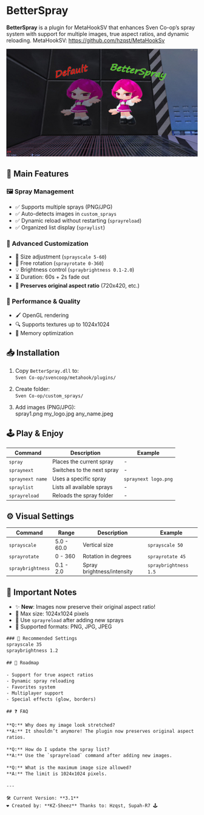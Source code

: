 # BetterSpray

**BetterSpray** is a plugin for MetaHookSV that enhances Sven Co-op’s spray system with support for multiple images, true aspect ratios, and dynamic reloading.
MetaHookSV: https://github.com/hzqst/MetaHookSv

![BetterSpray Preview](https://raw.githubusercontent.com/KazamiiSC/BetterSpray---Sven-Co-op/refs/heads/main/preview/20250416020128_1.jpg)

## 🌟 Main Features

### 🖼️ Spray Management
- ✅ Supports multiple sprays (PNG/JPG)
- ✅ Auto-detects images in `custom_sprays`
- ✅ Dynamic reload without restarting (`sprayreload`)
- ✅ Organized list display (`spraylist`)

### 🎨 Advanced Customization
- 🔧 Size adjustment (`sprayscale 5-60`)
- 🔄 Free rotation (`sprayrotate 0-360`)
- 💡 Brightness control (`spraybrightness 0.1-2.0`)
- ⏳ Duration: 60s + 2s fade out
- 📐 **Preserves original aspect ratio** (720x420, etc.)

### 🚀 Performance & Quality
- 🖌️ OpenGL rendering
- 🔍 Supports textures up to 1024x1024
- 💾 Memory optimization

## 📥 Installation

1. Copy `BetterSpray.dll` to:  
   `Sven Co-op/svencoop/metahook/plugins/`

2. Create folder:  
   `Sven Co-op/custom_sprays/`

3. Add images (PNG/JPG):  
spray1.png
my_logo.jpg
any_name.jpeg


## 🕹️ Play & Enjoy

| Command              | Description                          | Example               |
|----------------------|--------------------------------------|-----------------------|
| `spray`              | Places the current spray             | -                     |
| `spraynext`          | Switches to the next spray           | -                     |
| `spraynext name`     | Uses a specific spray                | `spraynext logo.png`  |
| `spraylist`          | Lists all available sprays           | -                     |
| `sprayreload`        | Reloads the spray folder             | -                     |

## ⚙️ Visual Settings

| Command              | Range       | Description               | Example              |
|----------------------|-------------|---------------------------|----------------------|
| `sprayscale`         | 5.0 - 60.0  | Vertical size             | `sprayscale 50`      |
| `sprayrotate`        | 0 - 360     | Rotation in degrees       | `sprayrotate 45`     |
| `spraybrightness`    | 0.1 - 2.0   | Spray brightness/intensity| `spraybrightness 1.5`|

## 📌 Important Notes

- ✨ **New**: Images now preserve their original aspect ratio!
- 📏 Max size: 1024x1024 pixels
- 🔄 Use `sprayreload` after adding new sprays
- 🎨 Supported formats: PNG, JPG, JPEG

```plaintext
### 🎯 Recommended Settings
sprayscale 35
spraybrightness 1.2

## 🚀 Roadmap

- Support for true aspect ratios  
- Dynamic spray reloading  
- Favorites system  
- Multiplayer support  
- Special effects (glow, borders)

## ❓ FAQ

**Q:** Why does my image look stretched?  
**A:** It shouldn’t anymore! The plugin now preserves original aspect ratios.

**Q:** How do I update the spray list?  
**A:** Use the `sprayreload` command after adding new images.

**Q:** What is the maximum image size allowed?  
**A:** The limit is 1024x1024 pixels.

---

🛠 Current Version: **3.1**  
❤️ Created by: **KZ-Sheez** Thanks to: Hzqst, Supah-R7 🕹️
